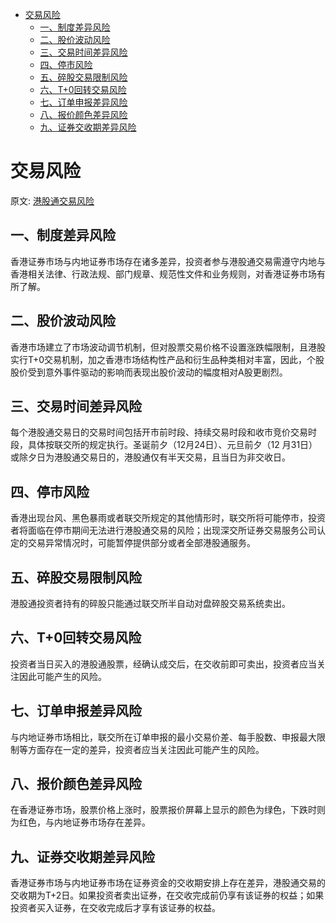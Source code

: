 - [交易风险](#交易风险)
  - [一、制度差异风险](#一制度差异风险)
  - [二、股价波动风险](#二股价波动风险)
  - [三、交易时间差异风险](#三交易时间差异风险)
  - [四、停市风险](#四停市风险)
  - [五、碎股交易限制风险](#五碎股交易限制风险)
  - [六、T+0回转交易风险](#六t0回转交易风险)
  - [七、订单申报差异风险](#七订单申报差异风险)
  - [八、报价颜色差异风险](#八报价颜色差异风险)
  - [九、证券交收期差异风险](#九证券交收期差异风险)

# 交易风险

原文: [港股通交易风险](https://edu.gtja.com/app/common/news-detail.html?id=1400&navFa=6&navCh=%E6%8A%95%E8%B5%84%E8%AF%BE%E5%A0%82&categoryId=202)

## 一、制度差异风险

香港证券市场与内地证券市场存在诸多差异，投资者参与港股通交易需遵守内地与香港相关法律、行政法规、部门规章、规范性文件和业务规则，对香港证券市场有所了解。

## 二、股价波动风险

香港市场建立了市场波动调节机制，但对股票交易价格不设置涨跌幅限制，且港股实行T+0交易机制，加之香港市场结构性产品和衍生品种类相对丰富，因此，个股股价受到意外事件驱动的影响而表现出股价波动的幅度相对A股更剧烈。

## 三、交易时间差异风险

每个港股通交易日的交易时间包括开市前时段、持续交易时段和收市竞价交易时段，具体按联交所的规定执行。圣诞前夕（12月24日）、元旦前夕（12 月31日）或除夕日为港股通交易日的，港股通仅有半天交易，且当日为非交收日。

## 四、停市风险

香港出现台风、黑色暴雨或者联交所规定的其他情形时，联交所将可能停市，投资者将面临在停市期间无法进行港股通交易的风险；出现深交所证券交易服务公司认定的交易异常情况时，可能暂停提供部分或者全部港股通服务。

## 五、碎股交易限制风险

港股通投资者持有的碎股只能通过联交所半自动对盘碎股交易系统卖出。

## 六、T+0回转交易风险

投资者当日买入的港股通股票，经确认成交后，在交收前即可卖出，投资者应当关注因此可能产生的风险。

## 七、订单申报差异风险

与内地证券市场相比，联交所在订单申报的最小交易价差、每手股数、申报最大限制等方面存在一定的差异，投资者应当关注因此可能产生的风险。

## 八、报价颜色差异风险

在香港证券市场，股票价格上涨时，股票报价屏幕上显示的颜色为绿色，下跌时则为红色，与内地证券市场存在差异。

## 九、证券交收期差异风险

香港证券市场与内地证券市场在证券资金的交收期安排上存在差异，港股通交易的交收期为T+2日。如果投资者卖出证券，在交收完成前仍享有该证券的权益；如果投资者买入证券，在交收完成后才享有该证券的权益。
